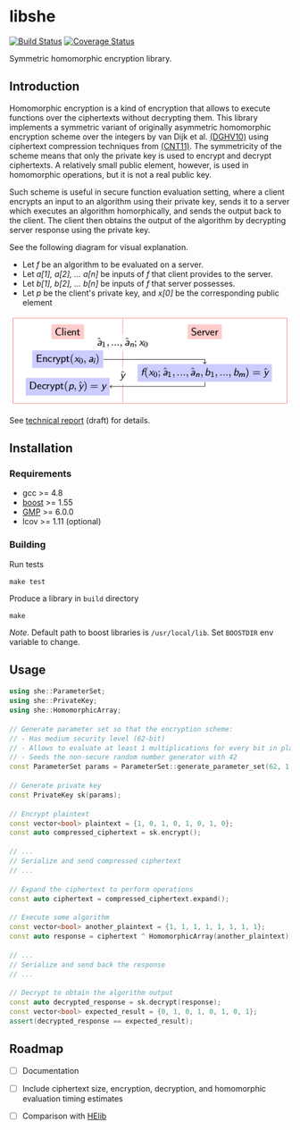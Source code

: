 # libshe

[![Build Status](https://travis-ci.org/bogdan-kulynych/libshe.svg?branch=master)](https://travis-ci.org/bogdan-kulynych/libshe) [![Coverage Status](https://coveralls.io/repos/bogdan-kulynych/libshe/badge.svg?branch=master)](https://coveralls.io/r/bogdan-kulynych/libshe?branch=master)

Symmetric homomorphic encryption library.


## Introduction

Homomorphic encryption is a kind of encryption that allows to execute functions over the ciphertexts without decrypting them. This library implements a symmetric variant of originally asymmetric homomorphic encryption scheme over the integers by van Dijk et al. [(DGHV10)][DGHV10] using ciphertext compression techniques from [(CNT11)][CNT11]. The symmetricity of the scheme means that only the private key is used to encrypt and decrypt ciphertexts. A relatively small public element, however, is used in homomorphic operations, but it is not a real public key.

Such scheme is useful in secure function evaluation setting, where a client encrypts an input to an algorithm using their private key, sends it to a server which executes an algorithm homorphically, and sends the output back to the client. The client then obtains the output of the algorithm by decrypting server response using the private key.

See the following diagram for visual explanation.

- Let _f_ be an algorithm to be evaluated on a server.
- Let _a[1], a[2], ... a[n]_ be inputs of _f_ that client provides to the server.
- Let _b[1], b[2], ... b[n]_ be inputs of _f_ that server possesses.
- Let _p_ be the client's private key, and _x[0]_ be the corresponding public element

![SFE](misc/sfe.png)

See [technical report][Kul15] (draft) for details.


## Installation

### Requirements

- gcc >= 4.8
- [boost](http://www.boost.org/) >= 1.55
- [GMP](https://gmplib.org/) >= 6.0.0
- lcov >= 1.11 (optional)

### Building

Run tests

```
make test
```

Produce a library in `build` directory

```
make
```

_Note_. Default path to boost libraries is `/usr/local/lib`. Set `BOOSTDIR` env variable to change.


## Usage

```cpp
using she::ParameterSet;
using she::PrivateKey;
using she::HomomorphicArray;

// Generate parameter set so that the encryption scheme:
// - Has medium security level (62-bit)
// - Allows to evaluate at least 1 multiplications for every bit in plaintext
// - Seeds the non-secure random number generator with 42
const ParameterSet params = ParameterSet::generate_parameter_set(62, 1, 42);

// Generate private key
const PrivateKey sk(params);

// Encrypt plaintext
const vector<bool> plaintext = {1, 0, 1, 0, 1, 0, 1, 0};
const auto compressed_ciphertext = sk.encrypt();

// ...
// Serialize and send compressed ciphertext
// ...

// Expand the ciphertext to perform operations
const auto ciphertext = compressed_ciphertext.expand();

// Execute some algorithm
const vector<bool> another_plaintext = {1, 1, 1, 1, 1, 1, 1, 1};
const auto response = ciphertext ^ HomomorphicArray(another_plaintext);

// ...
// Serialize and send back the response
// ...

// Decrypt to obtain the algorithm output
const auto decrypted_response = sk.decrypt(response);
const vector<bool> expected_result = {0, 1, 0, 1, 0, 1, 0, 1};
assert(decrypted_response == expected_result);

```

## Roadmap

- [ ] Documentation
- [ ] Include ciphertext size, encryption, decryption, and homomorphic evaluation timing estimates
- [ ] Comparison with [HElib](https://github.com/shaih/HElib)



[DGHV10]: http://eprint.iacr.org/2009/616.pdf
[CNT11]: http://eprint.iacr.org/2011/440.pdf
[Kul15]: http://bogdankulynych.me/papers/vdghv.pdf